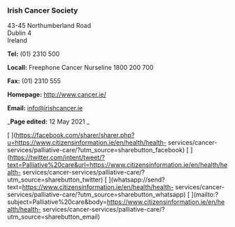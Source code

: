 ###  Irish Cancer Society

43-45 Northumberland Road  
Dublin 4  
Ireland

**Tel:** (01) 2310 500

**Locall:** Freephone Cancer Nurseline 1800 200 700

**Fax:** (01) 2310 555

**Homepage:** [ http://www.cancer.ie/ ](http://www.cancer.ie/)

**Email:** [ info@irishcancer.ie ](mailto:info@irishcancer.ie)

_**Page edited:** 12 May 2021 _

[
](https://facebook.com/sharer/sharer.php?u=https://www.citizensinformation.ie/en/health/health-
services/cancer-services/palliative-care/?utm_source=sharebutton_facebook) [
](https://twitter.com/intent/tweet/?text=Palliative%20care&url=https://www.citizensinformation.ie/en/health/health-
services/cancer-services/palliative-care/?utm_source=sharebutton_twitter) [
](whatsapp://send?text=https://www.citizensinformation.ie/en/health/health-
services/cancer-services/palliative-care/?utm_source=sharebutton_whatsapp) [
](mailto:?subject=Palliative%20care&body=https://www.citizensinformation.ie/en/health/health-
services/cancer-services/palliative-care/?utm_source=sharebutton_email) [
](javascript:void\(0\))
